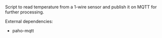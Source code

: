 Script to read temperature from a 1-wire sensor and publish it on MQTT for further processing.

External dependencies:
* paho-mqtt


